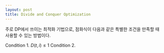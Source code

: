 ```yaml
---
layout: post
title: Divide and Conquer Optimization
---
```


주로 DP에서 쓰이는 최적화 기법으로, 점화식이 다음과 같은 특별한 조건을 만족할 때 사용할 수 있는 방법이다.

Condition 1. $D(t, i) \leq 1$
Condition 2. 


<!--stackedit_data:
eyJwcm9wZXJ0aWVzIjoiYXV0aG9yOiBTSU1cbiIsImhpc3Rvcn
kiOls3Mzg5MjgzNDMsLTI1MjE3ODkxMywtMzk2MDg2NTMwXX0=

-->